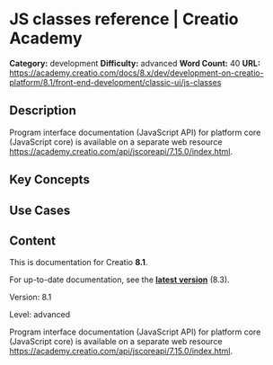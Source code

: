 # JS classes reference | Creatio Academy

**Category:** development **Difficulty:** advanced **Word Count:** 40 **URL:**
https://academy.creatio.com/docs/8.x/dev/development-on-creatio-platform/8.1/front-end-development/classic-ui/js-classes

## Description

Program interface documentation (JavaScript API) for platform core (JavaScript
core) is available on a separate web resource
https://academy.creatio.com/api/jscoreapi/7.15.0/index.html.

## Key Concepts

## Use Cases

## Content

This is documentation for Creatio **8.1**.

For up-to-date documentation, see the
**[latest version](/docs/8.x/dev/development-on-creatio-platform/front-end-development/classic-ui/js-classes)**
(8.3).

Version: 8.1

Level: advanced

Program interface documentation (JavaScript API) for platform core (JavaScript
core) is available on a separate web resource
<https://academy.creatio.com/api/jscoreapi/7.15.0/index.html>.
